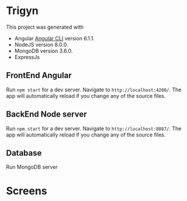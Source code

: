 # Trigyn

This project was generated with 
  - Angular [Angular CLI](https://github.com/angular/angular-cli) version 6.1.1.
  - NodeJS version 8.0.0.
  - MongoDB version 3.6.0.
  - ExpressJs
  
## FrontEnd Angular 

Run `npm start` for a dev server. Navigate to `http://localhost:4200/`. The app will automatically reload if you change any of the source files.

## BackEnd Node server

Run `npm start` for a dev server. Navigate to `http://localhost:8887/`. The app will automatically reload if you change any of the source files.

## Database

Run MongoDB server

# Screens 




